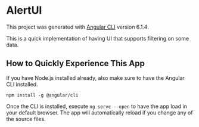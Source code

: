 # AlertUI

This project was generated with [Angular CLI](https://github.com/angular/angular-cli) version 6.1.4.

This is a quick implementation of having UI that supports filtering on some data.

## How to Quickly Experience This App

If you have Node.js installed already, also make sure to have the Angular CLI installed.
```shell
npm install -g @angular/cli
```

Once the CLI is installed, execute `ng serve --open` to have the app load in your default browser. The app will automatically reload if you change any of the source files.
